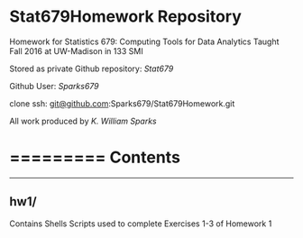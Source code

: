 **Stat679Homework Repository**
==================

Homework for Statistics 679: Computing Tools for Data Analytics
Taught Fall 2016 at UW-Madison in 133 SMI

Stored as private Github repository: *Stat679*

Github User: *Sparks679*

clone ssh: git@github.com:Sparks679/Stat679Homework.git

All work produced by *K. William Sparks*

=========
**Contents**
=========

------
**hw1/**
-------

Contains Shells Scripts used to complete Exercises 1-3 of Homework 1


